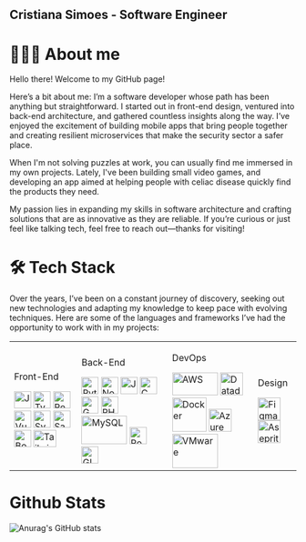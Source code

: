 ## Cristiana Simoes - Software Engineer

<!--
**Silvinecoder/silvinecoder** is a ✨ _special_ ✨ repository because its `README.md` (this file) appears on your GitHub profile.

Here are some ideas to get you started:

- 🔭 I’m currently working on ...
- 🌱 I’m currently learning ...
- 👯 I’m looking to collaborate on ...
- 🤔 I’m looking for help with ...
- 💬 Ask me about ...
- 📫 How to reach me: ...
- 😄 Pronouns: ...
- ⚡ Fun fact: ...
-->

# 👩🏻‍💻 About me
Hello there! Welcome to my GitHub page!

Here’s a bit about me: I’m a software developer whose path has been anything but straightforward. I started out in front-end design, ventured into back-end architecture, and gathered countless insights along the way. I’ve enjoyed the excitement of building mobile apps that bring people together and creating resilient microservices that make the security sector a safer place.

When I'm not solving puzzles at work, you can usually find me immersed in my own projects. Lately, I've been building small video games, and developing an app aimed at helping people with celiac disease quickly find the products they need.

My passion lies in expanding my skills in software architecture and crafting solutions that are as innovative as they are reliable. If you’re curious or just feel like talking tech, feel free to reach out—thanks for visiting!

# 🛠️ Tech Stack
Over the years, I’ve been on a constant journey of discovery, seeking out new technologies and adapting my knowledge to keep pace with evolving techniques. Here are some of the languages and frameworks I’ve had the opportunity to work with in my projects:
<table>
  <tr>
    <td>
      <p>Front-End</p>
      <div class="front-end-images">
        <img src="https://github.com/user-attachments/assets/7275c466-91ad-478c-8a21-d9a5cff6ce86" alt="Javascript" width="30" height="30"/>
        <img src="https://github.com/user-attachments/assets/1a62496b-0a6a-45f0-8a45-db68597154cd" alt="Typescript" width="30" height="30"/>
        <img src="https://github.com/user-attachments/assets/e021ff7f-facb-44d7-bcc5-4cbb953b03ea" alt="React" width="30" height="30"/>
        <img src="https://github.com/user-attachments/assets/6473f5f1-7d33-43e4-8c12-99f5a861976c" alt="Vue" width="30" height="30"/>
        <img src="https://encrypted-tbn0.gstatic.com/images?q=tbn:ANd9GcRRLXF8VSI5tMlBTfy-9UDvnO6OGMOvgGFz5g&s" alt="Svelte" width="30" height="30"/>
        <img src="https://github.com/user-attachments/assets/39d475d3-5b91-4d4e-b501-0e3980310baf" alt="Sass" width="30" height="30"/>
        <img src="https://github.com/user-attachments/assets/20fd2b06-2727-47bb-bdc2-e70ffb94e668" alt="Bootstrap" width="30" height="30"/>
        <img src="https://upload.wikimedia.org/wikipedia/commons/thumb/d/d5/Tailwind_CSS_Logo.svg/2560px-Tailwind_CSS_Logo.svg.png" alt="Tailwind" width="40" height="30"/>
      </div>
    </td>
    <td>
      <p>Back-End</p>
      <div class="back-end-images">
        <img src="https://github.com/user-attachments/assets/49dbe980-cbda-4a89-ac95-8794a330b92e" alt="Python" width="30" height="30"/>
        <img src="https://github.com/user-attachments/assets/b737b9e3-c46b-475a-a612-a19acbc334b1" alt="Node.js" width="30" height="30"/>
        <img src="https://github.com/user-attachments/assets/ebb3d074-73aa-4d59-977e-e66528888e76" alt="Java" width="30" height="30"/>
        <img src="https://github.com/user-attachments/assets/20fcd934-f0bd-42b3-a2b6-3d1d97cf6448" alt="C" width="30" height="30"/>
        <img src="https://github.com/user-attachments/assets/bce2bb57-49e0-4140-a570-dd1b76497672" alt="GML" width="30" height="30"/>
        <img src="https://github.com/user-attachments/assets/bd2f39aa-362c-4046-906e-537bd6b1237c" alt="PHP" width="30" height="30"/>
        <img src="https://upload.wikimedia.org/wikipedia/labs/8/8e/Mysql_logo.png" alt="MySQL" width="80" height="50"/>
        <img src="https://upload.wikimedia.org/wikipedia/commons/thumb/2/29/Postgresql_elephant.svg/993px-Postgresql_elephant.svg.png" alt="PostgreSQL" width="30" height="30"/>
        <img src="https://github.com/user-attachments/assets/7030f219-5ada-46c4-822c-d0ee8d2b874c" alt="GIT" width="30" height="30"/>
      </div>
    </td>
    <td>
      <p>DevOps</p>
       <div class="devops-images">
        <img src="https://banner2.cleanpng.com/20180804/ttq/bf041af08718afe10c4a524cfbf8b888.webp" alt="AWS" width="80" height="40"/>
        <img src="https://encrypted-tbn0.gstatic.com/images?q=tbn:ANd9GcQh-bjJdK2IAQnNsbvQfeEKWVSfel4RyMTVew&s" alt="Datadog" width="40" height="40"/>
        <img src="https://cdn.worldvectorlogo.com/logos/docker.svg" alt="Docker" width="60" height="60"/>
        <img src="https://upload.wikimedia.org/wikipedia/commons/thumb/f/fa/Microsoft_Azure.svg/2048px-Microsoft_Azure.svg.png" alt="Azure" width="40" height="40"/>
        <img src="https://www.cloudcomputing-news.net/wp-content/uploads/2022/02/vmware-logo.png" alt="VMware" width="80" height="60"/>
      </div>
    </td>
    <td>
      <p>Design</p>
      <div class="design">
        <img src="https://upload.wikimedia.org/wikipedia/commons/3/33/Figma-logo.svg" alt="Figma" width="40" height="40">
        <img src="https://upload.wikimedia.org/wikipedia/commons/thumb/6/69/Logo_Aseprite.svg/640px-Logo_Aseprite.svg.png" alt="Aseprite" width="40" height="40">
    </td>
  </tr>
</table>
    
# Github Stats
![Anurag's GitHub stats](https://github-readme-stats.vercel.app/api?username=silvinecoder&show_icons=true&theme=synthwave)
